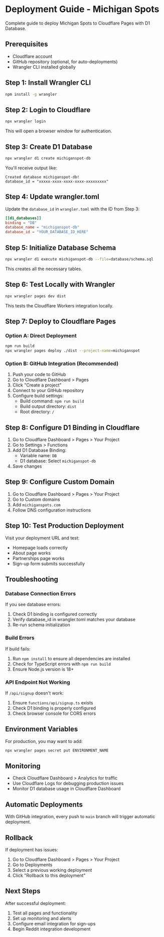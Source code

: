 # Deployment Guide - Michigan Spots

Complete guide to deploy Michigan Spots to Cloudflare Pages with D1 Database.

## Prerequisites

- Cloudflare account
- GitHub repository (optional, for auto-deployments)
- Wrangler CLI installed globally

## Step 1: Install Wrangler CLI

```bash
npm install -g wrangler
```

## Step 2: Login to Cloudflare

```bash
npx wrangler login
```

This will open a browser window for authentication.

## Step 3: Create D1 Database

```bash
npx wrangler d1 create michiganspot-db
```

You'll receive output like:

```
Created database michiganspot-db!
database_id = "xxxxx-xxxx-xxxx-xxxx-xxxxxxxxx"
```

## Step 4: Update wrangler.toml

Update the `database_id` in `wrangler.toml` with the ID from Step 3:

```toml
[[d1_databases]]
binding = "DB"
database_name = "michiganspot-db"
database_id = "YOUR_DATABASE_ID_HERE"
```

## Step 5: Initialize Database Schema

```bash
npx wrangler d1 execute michiganspot-db --file=database/schema.sql
```

This creates all the necessary tables.

## Step 6: Test Locally with Wrangler

```bash
npx wrangler pages dev dist
```

This tests the Cloudflare Workers integration locally.

## Step 7: Deploy to Cloudflare Pages

### Option A: Direct Deployment

```bash
npm run build
npx wrangler pages deploy ./dist --project-name=michiganspot
```

### Option B: GitHub Integration (Recommended)

1. Push your code to GitHub
2. Go to Cloudflare Dashboard > Pages
3. Click "Create a project"
4. Connect to your GitHub repository
5. Configure build settings:
   - Build command: `npm run build`
   - Build output directory: `dist`
   - Root directory: `/`

## Step 8: Configure D1 Binding in Cloudflare

1. Go to Cloudflare Dashboard > Pages > Your Project
2. Go to Settings > Functions
3. Add D1 Database Binding:
   - Variable name: `DB`
   - D1 database: Select `michiganspot-db`
4. Save changes

## Step 9: Configure Custom Domain

1. Go to Cloudflare Dashboard > Pages > Your Project
2. Go to Custom domains
3. Add `michiganspots.com`
4. Follow DNS configuration instructions

## Step 10: Test Production Deployment

Visit your deployment URL and test:
- Homepage loads correctly
- About page works
- Partnerships page works
- Sign-up form submits successfully

## Troubleshooting

### Database Connection Errors

If you see database errors:
1. Check D1 binding is configured correctly
2. Verify database_id in wrangler.toml matches your database
3. Re-run schema initialization

### Build Errors

If build fails:
1. Run `npm install` to ensure all dependencies are installed
2. Check for TypeScript errors with `npm run build`
3. Ensure Node.js version is 18+

### API Endpoint Not Working

If `/api/signup` doesn't work:
1. Ensure `functions/api/signup.ts` exists
2. Check D1 binding is properly configured
3. Check browser console for CORS errors

## Environment Variables

For production, you may want to add:

```bash
npx wrangler pages secret put ENVIRONMENT_NAME
```

## Monitoring

- Check Cloudflare Dashboard > Analytics for traffic
- Use Cloudflare Logs for debugging production issues
- Monitor D1 database usage in Cloudflare Dashboard

## Automatic Deployments

With GitHub integration, every push to `main` branch will trigger automatic deployment.

## Rollback

If deployment has issues:
1. Go to Cloudflare Dashboard > Pages > Your Project
2. Go to Deployments
3. Select a previous working deployment
4. Click "Rollback to this deployment"

## Next Steps

After successful deployment:
1. Test all pages and functionality
2. Set up monitoring and alerts
3. Configure email integration for sign-ups
4. Begin Reddit integration development
